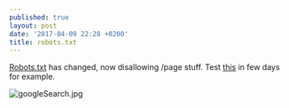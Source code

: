 ```yaml
---
published: true
layout: post
date: '2017-04-09 22:28 +0200'
title: robots.txt
---
```

[Robots.txt](https://brontosaurusrex.github.io/robots.txt) has changed, now disallowing /page stuff. Test [this](https://www.google.com/search?q=driveimage+site:brontosaurusrex.github.io) in few days for example.

![googleSearch.jpg]({{site.baseurl}}/media/googleSearch.jpg)
